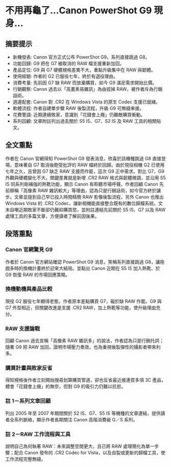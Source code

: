 # 不用再龜了…Canon PowerShot G9 現身…

## 摘要提示
- 新機發表: Canon 官方正式公布 PowerShot G9，系列直接跳過 G8。
- 功能回歸: G9 把在 G7 被取消的 RAW 檔支援重新加回。
- 產品定位: G9 與 G7 硬體規格差異不大，重點升級集中在 RAW 與韌體。
- 使用經驗: 作者的 G2 已服役七年，終於有退役理由。
- 消費考量: 先前因 G7 缺 RAW 而放棄購買，如今 G9 滿足需求開始比價。
- 行銷觀察: Canon 過去以「高畫素易雜訊」為由拔掉 RAW，被作者斥為行銷話術。
- 週邊配套: Canon 對 .CR2 在 Windows Vista 的原生 Codec 支援已就緒。
- 軟體流程: 作者自建單步驟 RAW 後製流程，升級 G9 可無縫串接。
- 花費警語: 近期連續敗家，意識到「花錢會上癮」仍難敵購買衝動。
- 系列回顧: 文章附註列出過去關於 S5 IS、G7、S2 IS 及 RAW 工具的相關貼文。

## 全文重點
作者在 Canon 官網得知 PowerShot G9 發表消息，欣喜於該機種跳過 G8 直接登場，意味著自 G7 取消後飽受批評的 RAW 檔終於回歸。由於現役相機 G2 已使用七年之久，且曾因 G7 缺乏 RAW 支援而作罷，這次 G9 正中需求。對比 G7，G9 外觀與硬體變化不大，關鍵差異就是新增 .CR2 RAW 格式與韌體微調，並沿用 S5 IS 同系列剛補強的熱靴功能，顯示 Canon 有聆聽市場呼聲。作者回顧 Canon 先前辯稱「高像素 RAW 雜訊較大」等理由，認為只是行銷話術，如今官方終於讓步。文章並提到自己早已投入時間精簡 RAW 影像後製流程，另外 Canon 也推出 Windows Vista 的 .CR2 Codec，讓新相機能直接整合既有的數位歸檔系統。文末自嘲近期敗家不斷卻仍難抑購買慾，並附註連結先前關於 S5 IS、G7 以及 RAW 處理工具的多篇文章，方便讀者了解前因後果。

## 段落重點
### Canon 官網驚見 G9
作者於 Canon 官方網站確認 PowerShot G9 消息，笑稱系列直接跳過 G8，讓拖戲多時的換機計畫終於迎來大結局。並點出 Canon 近期在 S5 IS 加入熱靴、於 G9 恢復 RAW 的市場回應策略。

### 換機動機與產品比較
現役 G2 服役七年顯得老態，作者原本差點購買 G7，礙於缺 RAW 作罷。G9 與 G7 外型相近，但關鍵改進是支援 .CR2 RAW，加上熱靴等功能，使升級理由充分。

### RAW 支援論戰
回顧 Canon 過去宣稱「高像素 RAW 雜訊多」的說法，作者認為只是行銷托詞；隨著 G9 把 RAW 加回，證明市場壓力奏效，也為重視後製彈性的攝影者帶來利多。

### 購買計畫與敗家反省
得知規格後作者立刻開始搜尋划算購買管道，卻也反省最近接連買多項 3C 產品，體會「花錢會上癮」的無奈，但對 G9 的吸引力仍難以抗拒。

### 註 1－系列文章回顧
列出 2005 年至 2007 年期間關於 S2 IS、G7、S5 IS 等機種的文章連結，提供讀者全系列脈絡，顯示作者長期關注 Canon 高階消費級 G／S 系列。

### 註 2－RAW 工作流程與工具
說明自己為何執著 RAW：未來調整空間更大，且已將 RAW 處理簡化為單一步驟；配合 Canon 發布的 .CR2 Codec for Vista，以及自製或更新的歸檔工具，使工作流程完整無縫。